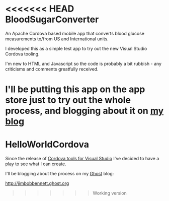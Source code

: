 <<<<<<< HEAD
BloodSugarConverter
===================

An Apache Cordova based mobile app that converts blood glucose measurements to/from US and International units.

I developed this as a simple test app to try out the new Visual Studio Cordova tooling.

I'm new to HTML and Javascript so the code is probably a bit rubbish - any criticisms and comments greatfully received.

I'll be putting this app on the app store just to try out the whole process, and blogging about it on [my blog](http://jimbobbennett.io)
=======
HelloWorldCordova
=================

Since the release of [Cordova tools for Visual Studio](http://msdn.microsoft.com/en-us/vstudio/dn722381) I've decided to have a play to see what I can create.

I'll be blogging about the process on my [Ghost](http://ghost.org) blog:

http://jimbobbennett.ghost.org
>>>>>>> Working version
